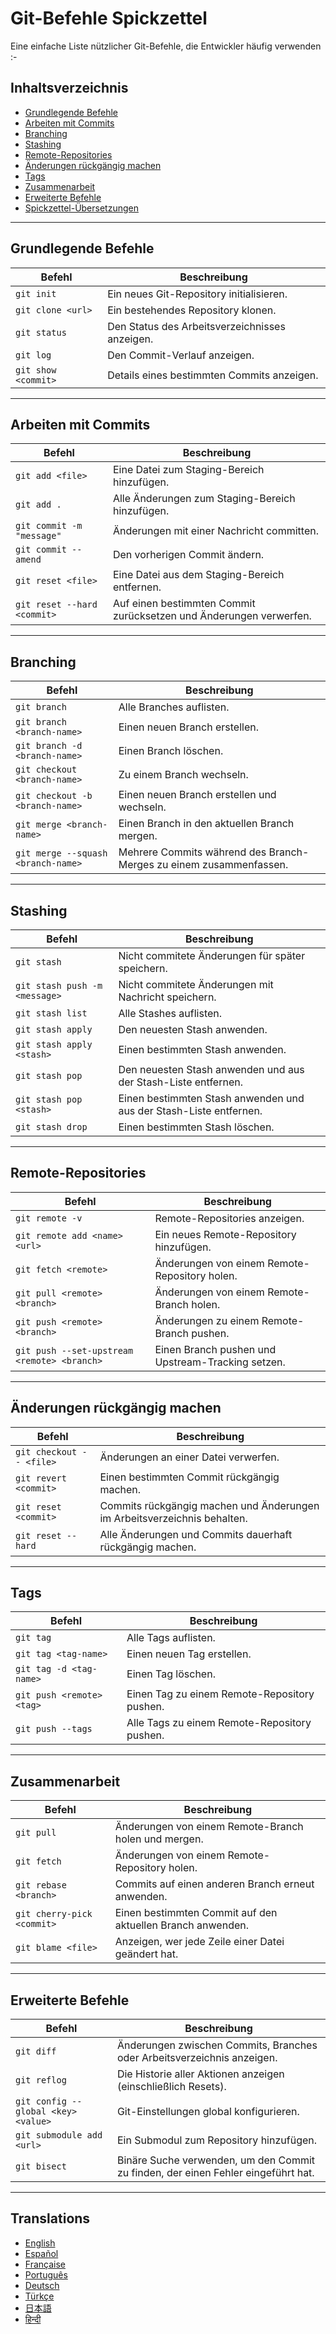 # Git-Befehle Spickzettel

Eine einfache Liste nützlicher Git-Befehle, die Entwickler häufig verwenden :-

## Inhaltsverzeichnis

- [Grundlegende Befehle](#grundlegende-befehle)
- [Arbeiten mit Commits](#arbeiten-mit-commits)
- [Branching](#branching)
- [Stashing](#stashing)
- [Remote-Repositories](#remote-repositories)
- [Änderungen rückgängig machen](#änderungen-rückgängig-machen)
- [Tags](#tags)
- [Zusammenarbeit](#zusammenarbeit)
- [Erweiterte Befehle](#erweiterte-befehle)
- [Spickzettel-Übersetzungen](#translations)

---

## Grundlegende Befehle

| Befehl               | Beschreibung                              |
|----------------------|-------------------------------------------|
| `git init`           | Ein neues Git-Repository initialisieren.  |
| `git clone <url>`    | Ein bestehendes Repository klonen.        |
| `git status`         | Den Status des Arbeitsverzeichnisses anzeigen. |
| `git log`            | Den Commit-Verlauf anzeigen.              |
| `git show <commit>`  | Details eines bestimmten Commits anzeigen.|

---

## Arbeiten mit Commits

| Befehl                       | Beschreibung                                   |
|------------------------------|-----------------------------------------------|
| `git add <file>`             | Eine Datei zum Staging-Bereich hinzufügen.    |
| `git add .`                  | Alle Änderungen zum Staging-Bereich hinzufügen.|
| `git commit -m "message"`    | Änderungen mit einer Nachricht committen.     |
| `git commit --amend`         | Den vorherigen Commit ändern.                 |
| `git reset <file>`           | Eine Datei aus dem Staging-Bereich entfernen. |
| `git reset --hard <commit>`  | Auf einen bestimmten Commit zurücksetzen und Änderungen verwerfen. |

---

## Branching

| Befehl                        | Beschreibung                                  |
|-------------------------------|----------------------------------------------|
| `git branch`                  | Alle Branches auflisten.                     |
| `git branch <branch-name>`    | Einen neuen Branch erstellen.                |
| `git branch -d <branch-name>` | Einen Branch löschen.                        |
| `git checkout <branch-name>`  | Zu einem Branch wechseln.                    |
| `git checkout -b <branch-name>`| Einen neuen Branch erstellen und wechseln.  |
| `git merge <branch-name>`     | Einen Branch in den aktuellen Branch mergen. |
| `git merge --squash <branch-name>`| Mehrere Commits während des Branch-Merges zu einem zusammenfassen. |

---

## Stashing

| Befehl                  | Beschreibung                                   |
|-------------------------|-----------------------------------------------|
| `git stash`             | Nicht commitete Änderungen für später speichern. |
| `git stash push -m <message>`| Nicht commitete Änderungen mit Nachricht speichern. |
| `git stash list`        | Alle Stashes auflisten.                       |
| `git stash apply`       | Den neuesten Stash anwenden.                  |
| `git stash apply <stash>`| Einen bestimmten Stash anwenden.             |
| `git stash pop`         | Den neuesten Stash anwenden und aus der Stash-Liste entfernen. |
| `git stash pop <stash>` | Einen bestimmten Stash anwenden und aus der Stash-Liste entfernen. |
| `git stash drop`        | Einen bestimmten Stash löschen.               |

---

## Remote-Repositories

| Befehl                                   | Beschreibung                                   |
|------------------------------------------|-----------------------------------------------|
| `git remote -v`                          | Remote-Repositories anzeigen.                 |
| `git remote add <name> <url>`            | Ein neues Remote-Repository hinzufügen.       |
| `git fetch <remote>`                     | Änderungen von einem Remote-Repository holen. |
| `git pull <remote> <branch>`             | Änderungen von einem Remote-Branch holen.     |
| `git push <remote> <branch>`             | Änderungen zu einem Remote-Branch pushen.     |
| `git push --set-upstream <remote> <branch>` | Einen Branch pushen und Upstream-Tracking setzen. |

---

## Änderungen rückgängig machen

| Befehl                        | Beschreibung                                   |
|-------------------------------|-----------------------------------------------|
| `git checkout -- <file>`      | Änderungen an einer Datei verwerfen.          |
| `git revert <commit>`         | Einen bestimmten Commit rückgängig machen.    |
| `git reset <commit>`          | Commits rückgängig machen und Änderungen im Arbeitsverzeichnis behalten. |
| `git reset --hard`            | Alle Änderungen und Commits dauerhaft rückgängig machen. |

---

## Tags

| Befehl                    | Beschreibung                                   |
|---------------------------|-----------------------------------------------|
| `git tag`                 | Alle Tags auflisten.                          |
| `git tag <tag-name>`      | Einen neuen Tag erstellen.                    |
| `git tag -d <tag-name>`   | Einen Tag löschen.                            |
| `git push <remote> <tag>` | Einen Tag zu einem Remote-Repository pushen.  |
| `git push --tags`         | Alle Tags zu einem Remote-Repository pushen.  |

---

## Zusammenarbeit

| Befehl                             | Beschreibung                                   |
|------------------------------------|-----------------------------------------------|
| `git pull`                         | Änderungen von einem Remote-Branch holen und mergen. |
| `git fetch`                        | Änderungen von einem Remote-Repository holen. |
| `git rebase <branch>`              | Commits auf einen anderen Branch erneut anwenden. |
| `git cherry-pick <commit>`         | Einen bestimmten Commit auf den aktuellen Branch anwenden. |
| `git blame <file>`                 | Anzeigen, wer jede Zeile einer Datei geändert hat. |

---

## Erweiterte Befehle

| Befehl                        | Beschreibung                                   |
|-------------------------------|-----------------------------------------------|
| `git diff`                    | Änderungen zwischen Commits, Branches oder Arbeitsverzeichnis anzeigen. |
| `git reflog`                  | Die Historie aller Aktionen anzeigen (einschließlich Resets). |
| `git config --global <key> <value>` | Git-Einstellungen global konfigurieren.     |
| `git submodule add <url>`     | Ein Submodul zum Repository hinzufügen.       |
| `git bisect`                  | Binäre Suche verwenden, um den Commit zu finden, der einen Fehler eingeführt hat. |

---

## Translations

- [English](README.md)
- [Español](README.es.md)
- [Française](README.fr.md)
- [Português](README.pt.md)
- [Deutsch](README.de.md)
- [Türkçe](README.tr.md)
- [日本語](README.jp.md)
- [हिन्दी](README.hi.md)
